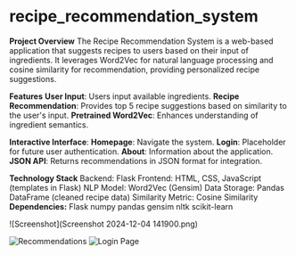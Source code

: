 # recipe_recommendation_system
**Project Overview**
The Recipe Recommendation System is a web-based application that suggests recipes to users based on their input of ingredients. It leverages Word2Vec for natural language processing and cosine similarity for recommendation, providing personalized recipe suggestions.

**Features**
**User Input**: Users input available ingredients.
**Recipe Recommendation**: Provides top 5 recipe suggestions based on similarity to the user's input.
**Pretrained Word2Vec**: Enhances understanding of ingredient semantics.

**Interactive Interface**:
**Homepage**: Navigate the system.
**Login**: Placeholder for future user authentication.
**About**: Information about the application.
**JSON API**: Returns recommendations in JSON format for integration.

**Technology Stack**
Backend: Flask
Frontend: HTML, CSS, JavaScript (templates in Flask)
NLP Model: Word2Vec (Gensim)
Data Storage: Pandas DataFrame (cleaned recipe data)
Similarity Metric: Cosine Similarity
**Dependencies:**
Flask
numpy
pandas
gensim
nltk
scikit-learn

![Screenshot](Screenshot 2024-12-04 141900.png)

![Recommendations](Screenshot%2024-12-04%20141944.png)
![Login Page](Screenshot%2024-12-04%20142020.png)
